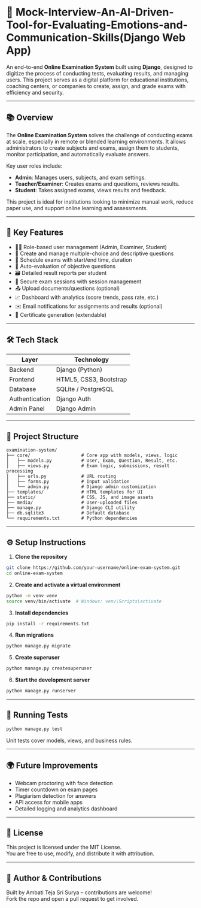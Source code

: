  # 🧪 Mock-Interview-An-AI-Driven-Tool-for-Evaluating-Emotions-and-Communication-Skills(Django Web App)

An end-to-end **Online Examination System** built using **Django**, designed to digitize the process of conducting tests, evaluating results, and managing users. This project serves as a digital platform for educational institutions, coaching centers, or companies to create, assign, and grade exams with efficiency and security.

---

## 📚 Overview

The **Online Examination System** solves the challenge of conducting exams at scale, especially in remote or blended learning environments. It allows administrators to create subjects and exams, assign them to students, monitor participation, and automatically evaluate answers.

Key user roles include:

- **Admin**: Manages users, subjects, and exam settings.
- **Teacher/Examiner**: Creates exams and questions, reviews results.
- **Student**: Takes assigned exams, views results and feedback.

This project is ideal for institutions looking to minimize manual work, reduce paper use, and support online learning and assessments.

---

## 🎯 Key Features

- 🧑‍🏫 Role-based user management (Admin, Examiner, Student)
- 📝 Create and manage multiple-choice and descriptive questions
- 📅 Schedule exams with start/end time, duration
- 🧪 Auto-evaluation of objective questions
- 🗃️ Detailed result reports per student
- 🔐 Secure exam sessions with session management
- 📤 Upload documents/questions (optional)
- 📈 Dashboard with analytics (score trends, pass rate, etc.)
- ✉️ Email notifications for assignments and results (optional)
- 📄 Certificate generation (extendable)

---

## 🛠️ Tech Stack

| Layer         | Technology        |
|--------------|-------------------|
| Backend       | Django (Python)   |
| Frontend      | HTML5, CSS3, Bootstrap |
| Database      | SQLite / PostgreSQL |
| Authentication| Django Auth       |
| Admin Panel   | Django Admin      |

---

## 📁 Project Structure

```
examination-system/
├── core/                   # Core app with models, views, logic
│   ├── models.py           # User, Exam, Question, Result, etc.
│   ├── views.py            # Exam logic, submissions, result processing
│   ├── urls.py             # URL routing
│   ├── forms.py            # Input validation
│   └── admin.py            # Django admin customization
├── templates/              # HTML templates for UI
├── static/                 # CSS, JS, and image assets
├── media/                  # User-uploaded files
├── manage.py               # Django CLI utility
├── db.sqlite3              # Default database
└── requirements.txt        # Python dependencies
```

---

## ⚙️ Setup Instructions

1. **Clone the repository**

```bash
git clone https://github.com/your-username/online-exam-system.git
cd online-exam-system
```

2. **Create and activate a virtual environment**

```bash
python -m venv venv
source venv/bin/activate  # Windows: venv\Scripts\activate
```

3. **Install dependencies**

```bash
pip install -r requirements.txt
```

4. **Run migrations**

```bash
python manage.py migrate
```

5. **Create superuser**

```bash
python manage.py createsuperuser
```

6. **Start the development server**

```bash
python manage.py runserver
```

---

## 🧪 Running Tests

```bash
python manage.py test
```

Unit tests cover models, views, and business rules.

---

## 🌍 Future Improvements

- Webcam proctoring with face detection
- Timer countdown on exam pages
- Plagiarism detection for answers
- API access for mobile apps
- Detailed logging and analytics dashboard

---

## 📄 License

This project is licensed under the MIT License.  
You are free to use, modify, and distribute it with attribution.

---

## 👤 Author & Contributions

Built by Ambati Teja Sri Surya – contributions are welcome!  
Fork the repo and open a pull request to get involved.
